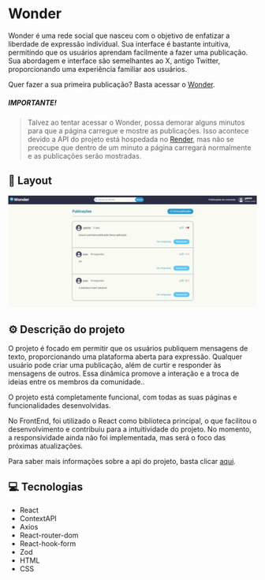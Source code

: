 # Wonder 
Wonder é uma rede social que nasceu com o objetivo de enfatizar a liberdade de expressão individual. Sua interface é bastante intuitiva, permitindo que os usuários aprendam facilmente a fazer uma publicação. Sua abordagem e interface são semelhantes ao X, antigo Twitter, proporcionando uma experiência familiar aos usuários.

Quer fazer a sua primeira publicação? Basta acessar o [Wonder](https://wonderr.me).
##### **IMPORTANTE!**

> Talvez ao tentar acessar o Wonder, possa demorar alguns minutos para que a página carregue e mostre as publicações. Isso acontece devido a API do projeto está hospedada no [Render](https://render.com), mas não se preocupe que dentro de um minuto a página carregará normalmente e as publicações serão mostradas.

## 🎨 Layout

<img src="./public/screenshot.png" alt="screenshot">

## ⚙️ Descrição do projeto

O projeto é focado em permitir que os usuários publiquem mensagens de texto, proporcionando uma plataforma aberta para expressão. Qualquer usuário pode criar uma publicação, além de curtir e responder às mensagens de outros. Essa dinâmica promove a interação e a troca de ideias entre os membros da comunidade..

O projeto está completamente funcional, com todas as suas páginas e funcionalidades desenvolvidas. 

No FrontEnd, foi utilizado o React como biblioteca principal, o que facilitou o desenvolvimento e contribuiu para a intuitividade do projeto. No momento, a responsividade ainda não foi implementada, mas será o foco das próximas atualizações.

Para saber mais informações sobre a api do projeto, basta clicar [aqui](https://github.com/gabriel-augg/api-wonder).

## 💻 Tecnologias

- React
- ContextAPI
- Axios
- React-router-dom
- React-hook-form
- Zod
- HTML
- CSS